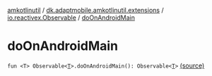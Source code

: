 [amkotlinutil](../../index.md) / [dk.adaptmobile.amkotlinutil.extensions](../index.md) / [io.reactivex.Observable](index.md) / [doOnAndroidMain](./do-on-android-main.md)

# doOnAndroidMain

`fun <T> Observable<`[`T`](do-on-android-main.md#T)`>.doOnAndroidMain(): Observable<`[`T`](do-on-android-main.md#T)`>` [(source)](https://github.com/adaptmobile-organization/amkotlinutil/tree/master/amkotlinutil/src/main/java/dk/adaptmobile/amkotlinutil/extensions/RxExtensions.kt#L15)
